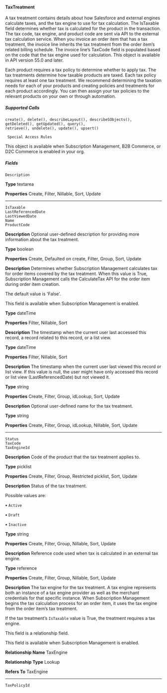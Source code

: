 #### TaxTreatment

A tax treatment contains details about how Salesforce and external engines calculate taxes, and the tax engine to use for tax calculation.
The IsTaxable field determines whether tax is calculated for the product in the transaction. The tax code, tax engine, and product code
are sent via API to the external tax calculation service. When you invoice an order item that has a tax treatment, the invoice line inherits
the tax treatment from the order item’s related billing schedule. The invoice line’s TaxCode field is populated based on the code that
the tax engine used for calculation. This object is available in API version 55.0 and later.

Each product requires a tax policy to determine whether to apply tax. The tax treatments determine how taxable products are taxed.
Each tax policy requires at least one tax treatment. We recommend determining the taxation needs for each of your products and creating
policies and treatments for each product accordingly. You can then assign your tax policies to the relevant products on your own or
through automation.

##### Supported Calls
```
create(), delete(), describeLayout(), describeSObjects(), getDeleted(), getUpdated(), query(),
retrieve(), undelete(), update(), upsert()

 Special Access Rules

```
This object is available when Subscription Management, B2B Commerce, or D2C Commerce is enabled in your org.

##### Fields

```
Description

```

**Type**
textarea

**Properties**
Create, Filter, Nillable, Sort, Update


-----

```
IsTaxable
LastReferencedDate
LastViewedDate
Name
ProductCode

```

**Description**
Optional user-defined description for providing more information about the tax treatment.

**Type**
boolean

**Properties**
Create, Defaulted on create, Filter, Group, Sort, Update

**Description**
Determines whether Subscription Management calculates tax for order items covered by
the tax treatment. When this value is True, Subscription Management calls the CalculateTax
API for the order item during order item creation.

The default value is 'False'.

This field is available when Subscription Management is enabled.

**Type**
dateTime

**Properties**
Filter, Nillable, Sort

**Description**
The timestamp when the current user last accessed this record, a record related to this record,
or a list view.

**Type**
dateTime

**Properties**
Filter, Nillable, Sort

**Description**
The timestamp when the current user last viewed this record or list view. If this value is null,
the user might have only accessed this record or list view (LastReferencedDate) but not
viewed it.

**Type**
string

**Properties**
Create, Filter, Group, idLookup, Sort, Update

**Description**
Optional user-defined name for the tax treatment.

**Type**
string

**Properties**
Create, Filter, Group, idLookup, Nillable, Sort, Update


-----

```
Status
TaxCode
TaxEngineId

```

**Description**
Code of the product that the tax treatment applies to.

**Type**
picklist

**Properties**
Create, Filter, Group, Restricted picklist, Sort, Update

**Description**
Status of the tax treatment.

Possible values are:

**•** `Active`

**•** `Draft`

**•** `Inactive`

**Type**
string

**Properties**
Create, Filter, Group, Nillable, Sort, Update

**Description**
Reference code used when tax is calculated in an external tax engine.

**Type**
reference

**Properties**
Create, Filter, Group, Nillable, Sort, Update

**Description**
The tax engine for the tax treatment. A tax engine represents both an instance of a tax engine
provider as well as the merchant credentials for that specific instance. When Subscription
Management begins the tax calculation process for an order item, it uses the tax engine
from the order item’s tax treatment.

If the tax treatment’s `IsTaxable` value is True, the treatment requires a tax engine.

This field is a relationship field.

This field is available when Subscription Management is enabled.

**Relationship Name**
TaxEngine

**Relationship Type**
Lookup

**Refers To**
TaxEngine


-----

```
TaxPolicyId
